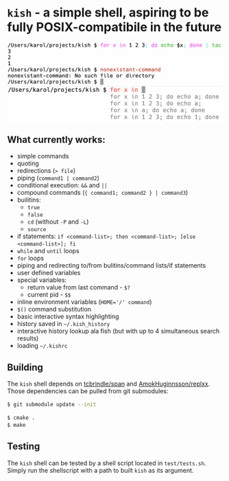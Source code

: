 # `kish` - a simple shell, aspiring to be fully POSIX-compatibile in the future

![syntax highlighting](./.screenshots/syntax-highlighting.png)
![history completion](./.screenshots/history-completions.png)

## What currently works:
- simple commands
- quoting
- redirections (`> file`)
- piping (`command1 | command2`)
- conditional execution: `&&` and `||`
- compound commands (`{ command1; command2 } | command3`)
- builitins:
  - `true`
  - `false`
  - `cd` (without `-P` and `-L`)
  - `source`
- if statements: `if <command-list>; then <command-list>; [else <command-list>]; fi`
- `while` and `until` loops
- `for` loops
- piping and redirecting to/from bulitins/command lists/if statements
- user defined variables
- special variables:
  - return value from last command - `$?`
  - current pid - `$$`
- inline environment variables (`HOME='/' command`)
- `$()` command substitution
- basic interactive syntax highlighting
- history saved in `~/.kish_history`
- interactive history lookup ala fish (but with up to 4 simultaneous search results)
- loading `~/.kishrc`

## Building

The `kish` shell depends on [tcbrindle/span](https://github.com/tcbrindle/span) and [AmokHuginnsson/replxx](https://github.com/AmokHuginnsson/replxx). Those dependencies can be pulled from git submodules:

```sh
$ git submodule update --init
```

```sh
$ cmake .
$ make
```


## Testing

The `kish` shell can be tested by a shell script located in `test/tests.sh`.
Simply run the shellscript with a path to built `kish` as its argument.
